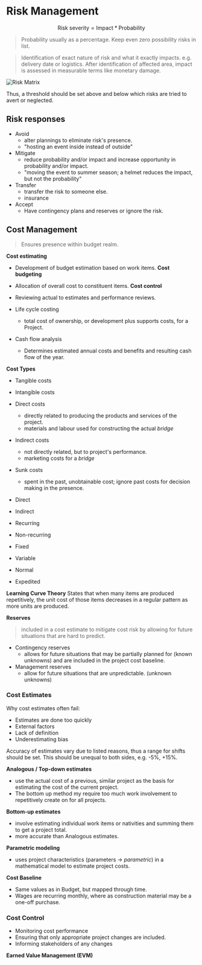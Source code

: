 # Risk Management

$$
\text{Risk severity} = \text{Impact} * \text{Probability}
$$

> Probability usually as a percentage.
> Keep even zero possibility risks in list.

> Identification of exact nature of risk and what it exactly impacts. e.g.
> delivery date or logistics.
> After identification of affected area, impact is assessed in measurable terms
> like monetary damage.

![Risk Matrix](https://www.cgerisk.com/wp-content/uploads/icao-rm_orig.png)

Thus, a threshold should be set above and below which risks are tried to avert
or neglected.

## Risk responses

- Avoid
    - alter plannings to eliminate risk's presence.
    - "hosting an event inside instead of outside"
- Mitigate
    - reduce probability and/or impact and increase opportunity in probability
      and/or impact.
    -  "moving the event to summer season; a helmet reduces the impact, but not
       the probability"
- Transfer
    - transfer the risk to someone else.
    - insurance
- Accept
    - Have contingency plans and reserves or ignore the risk.

## Cost Management

> Ensures presence within budget realm.

**Cost estimating**
- Development of budget estimation based on work items.
**Cost budgeting**
- Allocation of overall cost to constituent items.
**Cost control**
- Reviewing actual to estimates and performance reviews.

- Life cycle costing
    - total cost of ownership, or development plus supports costs, for a
      Project.
- Cash flow analysis
    - Determines estimated annual costs and benefits and resulting cash flow of
      the year.

**Cost Types**
- Tangible costs
- Intangible costs
- Direct costs
    - directly related to producing the products and services of the project.
    - materials and labour used for constructing the actual *bridge*
- Indirect costs
    - not directly related, but to project's performance.
    - marketing costs for a *bridge*
- Sunk costs
    - spent in the past, unobtainable cost; ignore past costs for decision
      making in the presence.

- Direct
- Indirect
- Recurring
- Non-recurring
- Fixed
- Variable
- Normal
- Expedited

**Learning Curve Theory**
States that when many items are produced repetitively, the unit cost of those
items decreases in a regular pattern as more units are produced.

**Reserves**
> included in a cost estimate to mitigate cost risk by allowing for future
> situations that are hard to predict.

- Contingency reserves
    - allows for future situations that may be partially planned for (known
      unknowns) and are included in the project cost baseline.
- Management reserves
    - allow for future situations that are unpredictable. (unknown unknowns)

### Cost Estimates

Why cost estimates often fail:
- Estimates are done too quickly
- External factors
- Lack of definition
- Underestimating bias

Accuracy of estimates vary due to listed reasons, thus a range for shifts should
be set. This should be unequal to both sides, e.g. -5%, +15%.

**Analogous / Top-down estimates**
- use the actual cost of a previous, similar project as the basis for
  estimating the cost of the current project.
- The bottom up method my require too much work involvement to repetitively
  create on for all projects.

**Bottom-up estimates**
- involve estimating individual work items or nativities and summing them to get
  a project total.
- more accurate than Analogous estimates.

**Parametric modeling**
- uses project characteristics (parameters -> *parametric*) in a mathematical
  model to estimate project costs.

**Cost Baseline**
- Same values as in Budget, but mapped through time.
- Wages are recurring monthly, where as construction material may be a one-off
  purchase.

### Cost Control
- Monitoring cost performance
- Ensuring that only appropriate project changes are included.
- Informing stakeholders of any changes

**Earned Value Management (EVM)**

